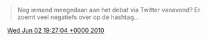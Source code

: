 > Nog iemand meegedaan aan het debat via Twitter vanavond? Er zoemt veel negatiefs over op de hashtag\.\.\.

<img src="../../media/tweet.ico" width="12" /> [Wed Jun 02 19:27:04 +0000 2010](https://twitter.com/DromerDenker/status/15272085911)
